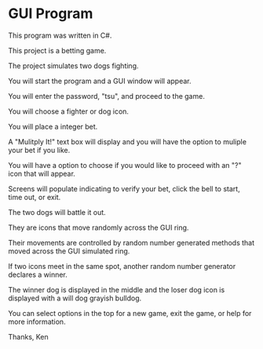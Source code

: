 # GUI Program

This program was written in C#.

This project is a betting game.  

The project simulates two dogs fighting. 

You will start the program and a GUI window will appear.  

You will enter the password, "tsu", and proceed to the game.  

You will choose a fighter or dog icon.

You will place a integer bet.

A "Mulitply It!" text box will display and you will have the option to muliple your bet if you like.

You will have a option to choose if you would like to proceed with an "?" icon that will appear.

Screens will populate indicating to verify your bet, click the bell to start, time out, or exit.

The two dogs will battle it out.

They are icons that move randomly across the GUI ring.

Their movements are controlled by random number generated methods that moved across the GUI simulated ring.

If two icons meet in the same spot, another random number generator declares a winner.

The winner dog is displayed in the middle and the loser dog icon is displayed with a will dog grayish bulldog.

You can select options in the top for a new game, exit the game, or help for more information.

Thanks,
Ken

